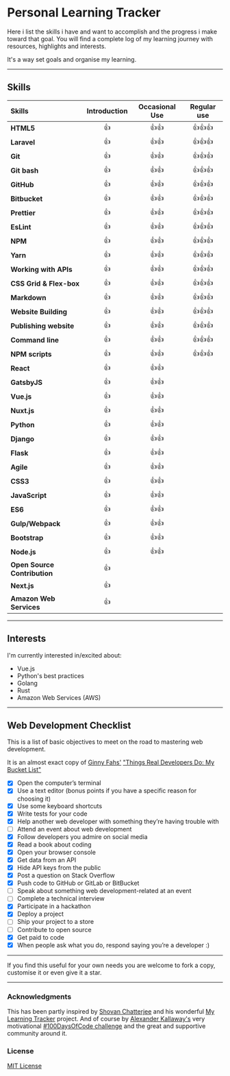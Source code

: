 # Personal Learning Tracker

Here i list the skills i have and want to accomplish and the progress i make toward that goal.
You will find a complete log of my learning journey with resources, highlights and interests.

It's a way set goals and organise my learning.

----

## Skills

| Skills                            | Introduction        | Occasional Use           | Regular use                    |
| :-------------------------------- | :-----------------: | :----------------------: | :----------------:             |
| **HTML5**                         | :thumbsup:          | :thumbsup::thumbsup:     | :thumbsup::thumbsup::thumbsup: |
| **Laravel**                       | :thumbsup:          | :thumbsup::thumbsup:     | :thumbsup::thumbsup::thumbsup: |
| **Git**                           | :thumbsup:          | :thumbsup::thumbsup:     | :thumbsup::thumbsup::thumbsup: |
| **Git bash**                      | :thumbsup:          | :thumbsup::thumbsup:     | :thumbsup::thumbsup::thumbsup: |
| **GitHub**                        | :thumbsup:          | :thumbsup::thumbsup:     | :thumbsup::thumbsup::thumbsup: |
| **Bitbucket**                     | :thumbsup:          | :thumbsup::thumbsup:     | :thumbsup::thumbsup::thumbsup: |
| **Prettier**                      | :thumbsup:          | :thumbsup::thumbsup:     | :thumbsup::thumbsup::thumbsup: |
| **EsLint**                        | :thumbsup:          | :thumbsup::thumbsup:     | :thumbsup::thumbsup::thumbsup: |
| **NPM**                           | :thumbsup:          | :thumbsup::thumbsup:     | :thumbsup::thumbsup::thumbsup: |
| **Yarn**                          | :thumbsup:          | :thumbsup::thumbsup:     | :thumbsup::thumbsup::thumbsup: |
| **Working with APIs**             | :thumbsup:          | :thumbsup::thumbsup:     | :thumbsup::thumbsup::thumbsup: |
| **CSS Grid & Flex-box**           | :thumbsup:          | :thumbsup::thumbsup:     | :thumbsup::thumbsup::thumbsup: |
| **Markdown**                      | :thumbsup:          | :thumbsup::thumbsup:     | :thumbsup::thumbsup::thumbsup: |
| **Website Building**              | :thumbsup:          | :thumbsup::thumbsup:     | :thumbsup::thumbsup::thumbsup: |
| **Publishing website**            | :thumbsup:          | :thumbsup::thumbsup:     | :thumbsup::thumbsup::thumbsup: |
| **Command line**                  | :thumbsup:          | :thumbsup::thumbsup:     | :thumbsup::thumbsup::thumbsup: |
| **NPM scripts**                   | :thumbsup:          | :thumbsup::thumbsup:     | :thumbsup::thumbsup::thumbsup: |
| **React**                         | :thumbsup:          | :thumbsup::thumbsup:     |                                |
| **GatsbyJS**                      | :thumbsup:          | :thumbsup::thumbsup:     |                                |
| **Vue.js**                        | :thumbsup:          | :thumbsup::thumbsup:     |                                |
| **Nuxt.js**                       | :thumbsup:          | :thumbsup::thumbsup:     |                                |
| **Python**                        | :thumbsup:          | :thumbsup::thumbsup:     |                                |
| **Django**                        | :thumbsup:          | :thumbsup::thumbsup:     |                                |
| **Flask**                         | :thumbsup:          | :thumbsup::thumbsup:     |                                |
| **Agile**                         | :thumbsup:          | :thumbsup::thumbsup:     |                                |
| **CSS3**                          | :thumbsup:          | :thumbsup::thumbsup:     |                                |
| **JavaScript**                    | :thumbsup:          | :thumbsup::thumbsup:     |                                |
| **ES6**                           | :thumbsup:          | :thumbsup::thumbsup:     |                                |
| **Gulp/Webpack**                  | :thumbsup:          | :thumbsup::thumbsup:     |                                |
| **Bootstrap**                     | :thumbsup:          | :thumbsup::thumbsup:     |                                |
| **Node.js**                       | :thumbsup:          | :thumbsup::thumbsup:     |                                |
| **Open Source Contribution**      | :thumbsup:          |                          |                                |
| **Next.js**                       | :thumbsup:          |                          |                                |
| **Amazon Web Services**           | :thumbsup:          |                          |                                |

---

## Interests

I'm currently interested in/excited about:

+ Vue.js
+ Python's best practices
+ Golang
+ Rust
+ Amazon Web Services (AWS)

----

## Web Development Checklist

This is a list of basic objectives to meet on the road to mastering web development.

It is an almost exact copy of [Ginny Fahs'](https://twitter.com/ginnyfahs) ["Things Real Developers Do: My Bucket List"](https://blog.prototypr.io/wondering-if-youre-a-real-developer-yet-try-making-a-bucket-list-281275482155)


* [x] Open the computer’s terminal
* [x] Use a text editor (bonus points if you have a specific reason for choosing it)
* [x] Use some keyboard shortcuts
* [x] Write tests for your code
* [x] Help another web developer with something they’re having trouble with
* [ ] Attend an event about web development
* [x] Follow developers you admire on social media
* [x] Read a book about coding
* [x] Open your browser console
* [x] Get data from an API
* [x] Hide API keys from the public
* [x] Post a question on Stack Overflow
* [x] Push code to GitHub or GitLab or BitBucket
* [ ] Speak about something web development-related at an event
* [ ] Complete a technical interview
* [x] Participate in a hackathon
* [x] Deploy a project
* [ ] Ship your project to a store
* [ ] Contribute to open source
* [x] Get paid to code
* [x] When people ask what you do, respond saying you’re a developer :)

----

If you find this useful for your own needs you are welcome to fork a copy, customise it or even give it a star.

----

### Acknowledgments

This has been partly inspired by [Shovan Chatterjee](https://twitter.com/Syknapse) and his wonderful [My Learning Tracker](https://github.com/Syknapse/My-Learning-Tracker) project. And of course by [Alexander Kallaway's](https://twitter.com/ka11away) very motivational [#100DaysOfCode challenge](https://github.com/Kallaway/100-days-of-code) and the great and supportive community around it.

### License

[MIT License](https://github.com/Mounir-Bennacer/personal-learning-tracker/blob/master/LICENSE)
